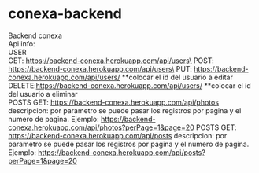 # conexa-backend
Backend conexa\
Api info:\
USER\
  GET: https://backend-conexa.herokuapp.com/api/users\
  POST: https://backend-conexa.herokuapp.com/api/users\
  PUT: https://backend-conexa.herokuapp.com/api/users/  **colocar el id del usuario a editar\
  DELETE:https://backend-conexa.herokuapp.com/api/users/ **colocar el id del usuario a eliminar\
POSTS
  GET: https://backend-conexa.herokuapp.com/api/photos
    descripcion: por parametro se puede pasar los registros por pagina y el numero de pagina. Ejemplo:                                         https://backend-conexa.herokuapp.com/api/photos?perPage=1&page=20
POSTS
  GET: https://backend-conexa.herokuapp.com/api/posts
    descripcion: por parametro se puede pasar los registros por pagina y el numero de pagina. Ejemplo:
    https://backend-conexa.herokuapp.com/api/posts?perPage=1&page=20
  
